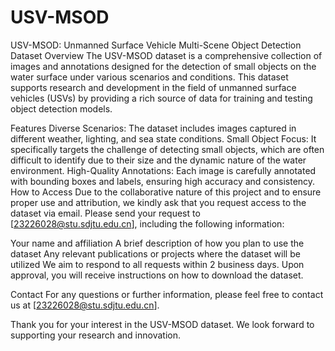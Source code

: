 # USV-MSOD
USV-MSOD: Unmanned Surface Vehicle Multi-Scene Object Detection Dataset
Overview
The USV-MSOD dataset is a comprehensive collection of images and annotations designed for the detection of small objects on the water surface under various scenarios and conditions. This dataset supports research and development in the field of unmanned surface vehicles (USVs) by providing a rich source of data for training and testing object detection models.

Features
Diverse Scenarios: The dataset includes images captured in different weather, lighting, and sea state conditions.
Small Object Focus: It specifically targets the challenge of detecting small objects, which are often difficult to identify due to their size and the dynamic nature of the water environment.
High-Quality Annotations: Each image is carefully annotated with bounding boxes and labels, ensuring high accuracy and consistency.
How to Access
Due to the collaborative nature of this project and to ensure proper use and attribution, we kindly ask that you request access to the dataset via email. Please send your request to [23226028@stu.sdjtu.edu.cn], including the following information:

Your name and affiliation
A brief description of how you plan to use the dataset
Any relevant publications or projects where the dataset will be utilized
We aim to respond to all requests within 2 business days. Upon approval, you will receive instructions on how to download the dataset.

Contact
For any questions or further information, please feel free to contact us at [23226028@stu.sdjtu.edu.cn].

Thank you for your interest in the USV-MSOD dataset. We look forward to supporting your research and innovation.
